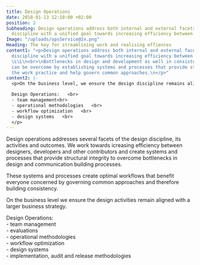 ```yaml
---
title: Design Operations
date: 2018-01-13 12:10:00 +02:00
position: 2
Subheading: Design operations address both internal and external facets of the design
  discipline with a unified goal towards increasing efficiency between all contributors.
Image: "/uploads/opsService@2x.png"
Heading: The key for streamlining work and realising effiences
content1: "<p>Design operations address both internal and external facets of the design
  discipline with a unified goal towards increasing efficiency between all contributors.
  \L\L\n<br>\nBottlenecks in design and development as well in consistency and accessibility
  can be overcome by establishing systems and processes that provide structure to
  the work practice and help govern common approaches.\n</p>"
content2: |-
  <p>On the business level, we ensure the design discipline remains aligned with a larger business strategy.  

  Design Operations:   <br>
  - team management<br> 
  - operational methodologies   <br>
  - workflow optimization   <br>
  - design systems   <br>
  </p>
---
```


Design operations addresses several facets of the design discipline, its activities and outcomes. We work towards icreasing efficiency between designers, developers and other contributors and create systems and processes that provide structural integrity to overcome bottlenecks in design and communication building processes. 

These systems and processes create optimal workflows that benefit everyone concerned by governing common approaches and therefore building consistency.
 
On the business level we ensure the design activities remain aligned with a larger business strategy. 
<p>
Design Operations:<br>
- team management<br>
- evaluations<br>
- operational methodologies<br>
- workflow optimization<br>
- design systems<br>
- implementation, audit and release methodologies<br>
</p>